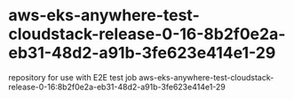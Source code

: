 # aws-eks-anywhere-test-cloudstack-release-0-16-8b2f0e2a-eb31-48d2-a91b-3fe623e414e1-29
repository for use with E2E test job aws-eks-anywhere-test-cloudstack-release-0-16:8b2f0e2a-eb31-48d2-a91b-3fe623e414e1-29
